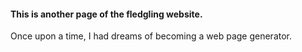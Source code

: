 #### This is another page of the fledgling website.

Once upon a time, I had dreams of becoming a web page generator.
